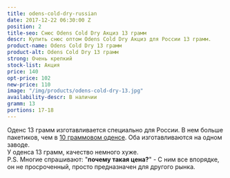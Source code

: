 ```yaml
---
title: odens-cold-dry-russian
date: 2017-12-22 06:30:00 Z
position: 2
title-seo: Снюс Odens Cold Dry Акциз 13 грамм
descr: Купить снюс оптом Odens Cold Dry Акциз для России 13 грамм.
product-name: Odens Cold Dry 13 грамм
product-alt: Odens Cold Dry 13 грамм
strong: Очень крепкий
stock-list: Акция
price: 140
opt-price: 102
new-price: 110
image: "/img/products/odens-cold-dry-13.jpg"
availability-descr: В наличии
gramm: 13
portions: 17-18
---
```


Оденс 13 грамм изготавливается специально для России. В нем больше пакетиков, чем в [10 граммовом оденсе](/odens-cold-dry). Оба изготавливаются на одном заводе. <br>
У оденса 13 грамм, качество немного хуже.<br>
P.S. Многие спрашивают: "<b>почему такая цена?</b>" - С ним все впорядке, он не просроченный, просто предназначен для другого рынка.